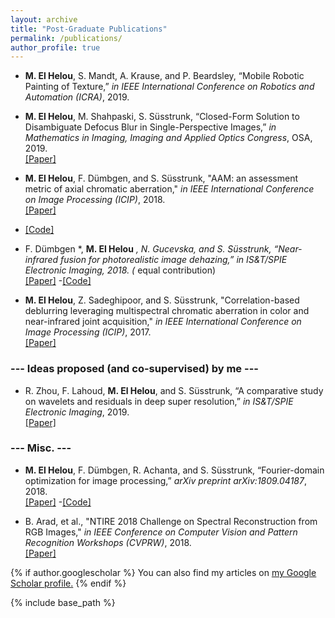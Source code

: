 ```yaml
---
layout: archive
title: "Post-Graduate Publications"
permalink: /publications/
author_profile: true
---
```


- **M. El Helou**, S. Mandt, A. Krause, and P. Beardsley, “Mobile Robotic Painting of Texture,” *in IEEE International Conference on Robotics and Automation (ICRA)*, 2019.

- **M. El Helou**, M. Shahpaski, S. Süsstrunk, “Closed-Form Solution to Disambiguate Defocus Blur in Single-Perspective Images,” *in Mathematics in Imaging, Imaging and Applied Optics Congress*, OSA, 2019.  
[[Paper]](https://infoscience.epfl.ch/record/264918)

- **M. El Helou**, F. Dümbgen, and S. Süsstrunk, "AAM: an assessment metric of axial chromatic aberration," *in IEEE International Conference on Image Processing (ICIP)*, 2018.  
[[Paper]](https://infoscience.epfl.ch/record/255464)
- [[Code]](https://github.com/duembgen/AAM_ICIP18)


- F. Dümbgen *, **M. El Helou** *, N. Gucevska, and S. Süsstrunk, “Near-infrared fusion for photorealistic image dehazing,” *in IS&T/SPIE Electronic Imaging*, 2018. (* equal contribution)  
[[Paper]](https://infoscience.epfl.ch/record/253201)
-[[Code]](https://github.com/duembgen/NIRdehazing)

- **M. El Helou**, Z. Sadeghipoor, and S. Süsstrunk, "Correlation-based deblurring leveraging multispectral chromatic aberration in color and near-infrared joint acquisition," *in IEEE International Conference on Image Processing (ICIP)*, 2017.  
[[Paper]](https://infoscience.epfl.ch/record/231919)



### --- Ideas proposed (and co-supervised) by me ---
- R. Zhou, F. Lahoud, **M. El Helou**, and S. Süsstrunk, “A comparative study on wavelets and residuals in deep super resolution,” *in IS&T/SPIE Electronic Imaging*, 2019.  
[[Paper]](https://infoscience.epfl.ch/record/262784?ln=en)

### --- Misc. ---
- **M. El Helou**, F. Dümbgen, R. Achanta, and S. Süsstrunk, “Fourier-domain optimization for image processing,” *arXiv preprint arXiv:1809.04187*, 2018.  
[[Paper]](https://arxiv.org/abs/1809.04187)
-[[Code]](https://github.com/duembgen/fourier-deconv)

- B. Arad, et al., "NTIRE 2018 Challenge on Spectral Reconstruction from RGB Images," *in IEEE Conference on Computer Vision and Pattern Recognition Workshops (CVPRW)*, 2018.  
[[Paper]](http://openaccess.thecvf.com/content_cvpr_2018_workshops/w13/html/Arad_NTIRE_2018_Challenge_CVPR_2018_paper.html)





{% if author.googlescholar %}
  You can also find my articles on <u><a href="{{author.googlescholar}}">my Google Scholar profile</a>.</u>
{% endif %}

{% include base_path %}

